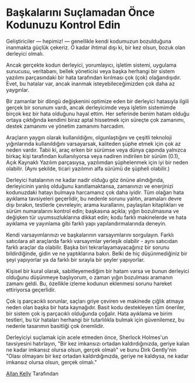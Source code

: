 # Başkalarını Suçlamadan Önce Kodunuzu Kontrol Edin

Geliştiriciler — hepimiz! — genellikle kendi kodumuzun bozulduğuna inanmakta güçlük çekeriz. O kadar ihtimal dışı ki, bir kez olsun, bozuk olan derleyici olmalı.

Ancak gerçekte kodun derleyici, yorumlayıcı, işletim sistemi, uygulama sunucusu, veritabanı, bellek yöneticisi veya başka herhangi bir sistem yazılımı parçasındaki bir hata tarafından kırılması çok (çok) olağandışıdır. Evet, bu hatalar var, ancak inanmak isteyebileceğimizden çok daha az yaygınlar.

Bir zamanlar bir döngü değişkenini optimize eden bir derleyici hatasıyla ilgili gerçek bir sorunum vardı, ancak derleyicimde veya işletim sistemimde birçok kez bir hata olduğunu hayal ettim. Her seferinde benim hatam olduğu ortaya çıktığında kendimi biraz aptal hissetmek için süreçte çok zamanımı, destek zamanımı ve yönetim zamanımı harcadım.

Araçların yaygın olarak kullanıldığını, olgunlaştığını ve çeşitli teknoloji yığınlarında kullanıldığını varsayarsak, kaliteden şüphe etmek için çok az neden vardır. Tabii ki, araç erken bir sürümse veya dünya çapında yalnızca birkaç kişi tarafından kullanılıyorsa veya nadiren indirilen bir sürüm (0.1), Açık Kaynaklı Yazılım parçasıysa, yazılımdan şüphelenmek için iyi bir neden olabilir. (Aynı şekilde, ticari yazılımın alfa sürümü de şüpheli olabilir.)

Derleyici hatalarının ne kadar nadir olduğu göz önüne alındığında, derleyicinin yanlış olduğunu kanıtlamaktansa, zamanınızı ve enerjinizi kodunuzdaki hatayı bulmaya harcamanız çok daha iyidir. Tüm olağan hata ayıklama tavsiyeleri geçerlidir, bu nedenle sorunu yalıtın, aramaları devre dışı bırakın, testlerle çevreleyin; arama kurallarını, paylaşılan kitaplıkları ve sürüm numaralarını kontrol edin; başkasına açıkla; yığın bozulmasına ve değişken tür uyumsuzluklarına dikkat edin; kodu farklı makinelerde ve hata ayıklama ve yayınlama gibi farklı yapı yapılandırmalarında deneyin.

Kendi varsayımlarınızı ve başkalarının varsayımlarını sorgulayın. Farklı satıcılara ait araçlarda farklı varsayımlar yerleşik olabilir - aynı satıcıdan farklı araçlar da olabilir. Başka biri tekrarlayamayacağınız bir sorunu bildirdiğinde, gidin ve ne yaptıklarına bakın. Belki de hiç düşünmediğiniz bir şeyi yapıyorlar ya da farklı bir sırayla bir şeyler yapıyorlar.

Kişisel bir kural olarak, sabitleyemediğim bir hatam varsa ve bunun derleyici olduğunu düşünmeye başlıyorum, o zaman yığın bozulması aramanın zamanı geldi. Bu, özellikle izleme kodunun eklenmesi sorunu hareket ettiriyorsa geçerlidir.

Çok iş parçacıklı sorunlar, saçları griye çeviren ve makinede çığlık atmaya neden olan başka bir hata kaynağıdır. Basit kodu destekleyen tüm öneriler, bir sistem çok iş parçacıklı olduğunda çoğalır. Hata ayıklama ve birim testleri, bu tür hataları herhangi bir tutarlılıkla bulmak için güvenilemez, bu nedenle tasarımın basitliği çok önemlidir.

Derleyiciyi suçlamak için acele etmeden önce, Sherlock Holmes'un tavsiyesini hatırlayın, "Bir kez imkansızı ortadan kaldırdığınızda, geriye kalan ne kadar imkansız olursa olsun, gerçek olmalı" ve bunu Dirk Gently'nin "Olası olmayanı bir kez ortadan kaldırdığınızda, geriye ne kaldıysa, ne kadar imkansız olursa olsun, gerçek olmalı."

[Allan Kelly](http://programmer.97things.oreilly.com/wiki/index.php/Allan_Kelly) Tarafından